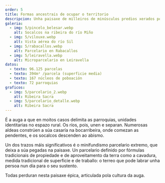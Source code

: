 ```yaml
---
order: 5
title: Formas ancestrais de ocupar o territorio
descripcion: Unha paisaxe de milleiros de minúsculos predios xerados por fórmulas ancestrais de propiedade e xestión da terra, adaptados a un abrupto territorio.
galeria:
  - img: 5/pincelo_belesar.webp
    alt: Socalcos na ribeira do río Miño
  - img: 5/vilouxe.webp
    alt: Vista aérea do río Sil
  - img: 5/rabacallos.webp
    alt: Parcelario en Rabacallos
  - img: 5/leiravella.webp
    alt: Microparcelario en Leiravella
datos:
  - texto: 96.125 parcelas
  - texto: 394m² /parcela (superficie media)
  - texto: 167 núcleos de poboación
  - texto: 72 parroquias
graficos:
  - img: 5/parcelario_2.webp
    alt: Ribeira Sacra
  - img: 5/parcelario_detalle.webp
    alt: Ribeira Sacra
---
```


É a auga a que en moitos casos delimita as parroquias, unidades identitarias no espazo rural. Os ríos, pois, unen e separan. Numerosas aldeas constrúen a súa casaría na bocarribeira, onde comezan as pendentes, e os socalcos descenden ao abismo.

Un dos trazos máis significativos é o minifundismo parcelario extremo, que deixa a súa pegadas na paisaxe. Un parcelario definido por fórmulas tradicionais de propiedade e de aproveitamento da terra como a cavadura, medida tradicional de superficie e de traballo: o terreo que pode labrar unha persoa nun día para o seu sustento.

Todas perduran nesta paisaxe épica, articulada pola cultura da auga.
